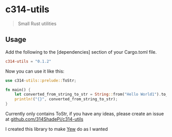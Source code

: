 # c314-utils

> Small Rust utilities

## Usage

Add the following to the [dependencies] section of your Cargo.toml file.

```toml
c314-utils = "0.1.2"
```

Now you can use it like this:

```rust
use c314-utils::prelude::ToStr;

fn main() {
    let converted_from_string_to_str = String::from("Hello World1").to_str();
    println!("{}", converted_from_string_to_str);
}
```

Currently only contains ToStr, if you have any ideas, please create an issue at [github.com/314ShadePi/c314-utils](https://github.com/314ShadePi/c314-utils)

I created this library to make [Yew](https://crates.io/crates/yew) do as I wanted
